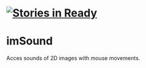 [![Stories in Ready](https://badge.waffle.io/datasounds/imSound.png?label=ready)](http://waffle.io/datasounds/imSound)
===============================
imSound
===============================
Acces sounds of 2D images with mouse movements.
